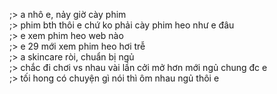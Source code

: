 ;> a nhô e, nảy giờ cày phim<br>
;> phim bth thôi e chứ ko phải cày phim heo như e đâu<br>
;> e xem phim heo web nào<br>
;> e 29 mới xem phim heo hơi trễ<br>
;> a skincare ròi, chuẩn bị ngủ<br>
;> chắc đi chơi vs nhau vài lần cởi mở hơn mới ngủ chung đc e<br>
;> tối hong có chuyện gì nói thì ôm nhau ngủ thôi e

